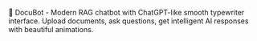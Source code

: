 🤖 DocuBot - Modern RAG chatbot with ChatGPT-like smooth typewriter interface. Upload documents, ask questions, get intelligent AI responses with beautiful animations.
